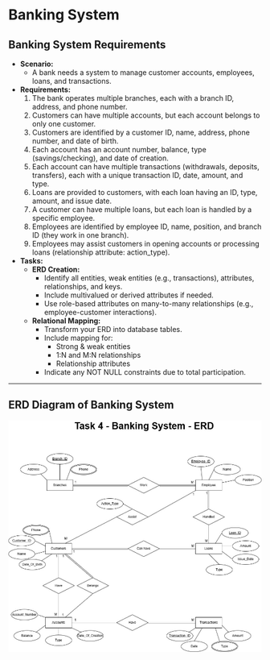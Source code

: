 ﻿# Banking System 

## Banking System Requirements

- **Scenario:**
	- A bank needs a system to manage customer accounts, employees, loans, and transactions.
- **Requirements:**
	1. The bank operates multiple branches, each with a branch ID, address, and phone number.
	2. Customers can have multiple accounts, but each account belongs to only one customer.
	3. Customers are identified by a customer ID, name, address, phone number, and date of birth.
	4. Each account has an account number, balance, type (savings/checking), and date of creation.
	5. Each account can have multiple transactions (withdrawals, deposits, transfers), each with a unique 
transaction ID, date, amount, and type.
	1. Loans are provided to customers, with each loan having an ID, type, amount, and issue date.
	1. A customer can have multiple loans, but each loan is handled by a specific employee.
	1. Employees are identified by employee ID, name, position, and branch ID (they work in one branch).
	1. Employees may assist customers in opening accounts or processing loans (relationship attribute: 
action_type).
- **Tasks:**
	- **ERD Creation:**
		- Identify all entities, weak entities (e.g., transactions), attributes, relationships, and keys.
		- Include multivalued or derived attributes if needed.
		- Use role-based attributes on many-to-many relationships (e.g., employee-customer interactions).
	- **Relational Mapping:**
		- Transform your ERD into database tables.
		- Include mapping for:
			- Strong & weak entities
			- 1:N and M:N relationships
			- Relationship attributes
		- Indicate any NOT NULL constraints due to total participation. 
-------------------------

## ERD Diagram of Banking System
![ERD Diagram of Banking System](./images/BankingSystem_ERD.jpg)